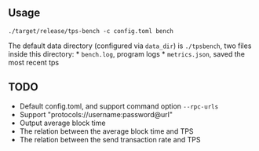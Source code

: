 
## Usage

```
./target/release/tps-bench -c config.toml bench
```

The default data directory (configured via `data_dir`) is `./tpsbench`, two files inside this directory:
    * `bench.log`, program logs
    * `metrics.json`, saved the most recent tps

## TODO

  * Default config.toml, and support command option `--rpc-urls`
  * Support "protocols://username:password@url"
  * Output average block time
  * The relation between the average block time and TPS
  * The relation between the send transaction rate and TPS
